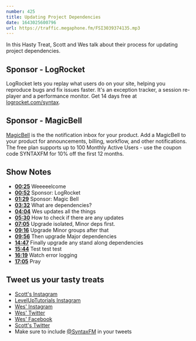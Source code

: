 ```yaml
---
number: 425
title: Updating Project Dependencies
date: 1643025600796
url: https://traffic.megaphone.fm/FSI3039374135.mp3
---
```


In this Hasty Treat, Scott and Wes talk about their process for updating project dependencies.

## Sponsor - LogRocket

LogRocket lets you replay what users do on your site, helping you reproduce bugs and fix issues faster. It's an exception tracker, a session re-player and a performance monitor. Get 14 days free at [logrocket.com/syntax](https://logrocket.com/syntax).

## Sponsor - MagicBell

[MagicBell](https://www.magicbell.com) is the the notification inbox for your product. Add a MagicBell to your product for announcements, billing, workflow, and other notifications. The free plan supports up to 100 Monthly Active Users - use the coupon code SYNTAXFM for 10% off the first 12 months.

## Show Notes

* **[00:25](#t=00:25)** Weeeeelcome
* **[00:52](#t=00:52)** Sponsor: LogRocket
* **[01:29](#t=01:29)** Sponsor: Magic Bell
* **[03:32](#t=03:32)** What are dependencies?
* **[04:04](#t=04:04)** Wes updates all the things
* **[05:30](#t=05:30)** How to check if there are any updates
* **[07:05](#t=07:05)** Upgrade isolated, Minor deps first.
* **[09:16](#t=09:16)** Upgrade Minor groups after that
* **[09:56](#t=09:56)** Then upgrade Major dependencies
* **[14:47](#t=14:47)** Finally upgrade any stand along dependencies
* **[15:44](#t=15:44)** Test test test
* **[16:19](#t=16:19)** Watch error logging
* **[17:05](#t=17:05)** Pray

## Tweet us your tasty treats

* [Scott's Instagram](https://www.instagram.com/stolinski/)
* [LevelUpTutorials Instagram](https://www.instagram.com/LevelUpTutorials/)
* [Wes' Instagram](https://www.instagram.com/wesbos/)
* [Wes' Twitter](https://twitter.com/wesbos)
* [Wes' Facebook](https://www.facebook.com/wesbos.developer)
* [Scott's Twitter](https://twitter.com/stolinski)
* Make sure to include [@SyntaxFM](https://twitter.com/SyntaxFM) in your tweets
